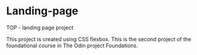# Landing-page

TOP - landing page project

This project is created using CSS flexbox.
This is the second project of the foundational course in The Odin project Foundations.
